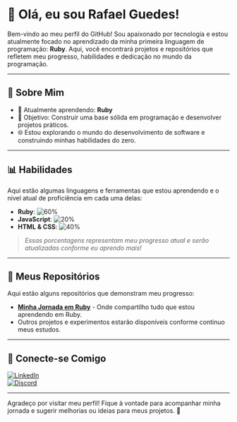 # 👋 Olá, eu sou Rafael Guedes!

Bem-vindo ao meu perfil do GitHub! Sou apaixonado por tecnologia e estou atualmente focado no aprendizado da minha primeira linguagem de programação: **Ruby**. Aqui, você encontrará projetos e repositórios que refletem meu progresso, habilidades e dedicação no mundo da programação.

---

## 🚀 Sobre Mim
- 🌱 Atualmente aprendendo: **Ruby**
- 🎯 Objetivo: Construir uma base sólida em programação e desenvolver projetos práticos.
- 🌐 Estou explorando o mundo do desenvolvimento de software e construindo minhas habilidades do zero.

---

## 📊 Habilidades
Aqui estão algumas linguagens e ferramentas que estou aprendendo e o nível atual de proficiência em cada uma delas:

- **Ruby**: ![60%](https://progress-bar.dev/60)
- **JavaScript**: ![20%](https://progress-bar.dev/20)
- **HTML & CSS**: ![40%](https://progress-bar.dev/40)

> _Essas porcentagens representam meu progresso atual e serão atualizadas conforme eu aprendo mais!_

---

## 📂 Meus Repositórios
Aqui estão alguns repositórios que demonstram meu progresso:
- **[Minha Jornada em Ruby](https://github.com/Eluedes/Curso-em-Ruby)** - Onde compartilho tudo que estou aprendendo em Ruby.
- Outros projetos e experimentos estarão disponíveis conforme continuo meus estudos.

---

## 💼 Conecte-se Comigo
[![LinkedIn](https://img.shields.io/badge/LinkedIn-Rafael%20Guedes-blue?style=flat&logo=linkedin)](https://www.linkedin.com/in/rafael-guedes-612379284/)  
[![Discord](https://img.shields.io/badge/Discord-RafaelGuedes%232345-5865F2?style=flat&logo=discord)](https://discord.com) 

---

Agradeço por visitar meu perfil! Fique à vontade para acompanhar minha jornada e sugerir melhorias ou ideias para meus projetos. 🚀
